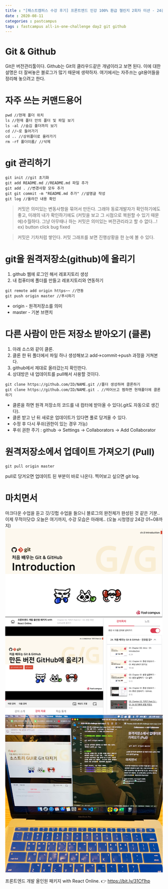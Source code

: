 ```yaml
---
title : "[패스트캠퍼스 수강 후기] 프론트엔드 인강 100% 환급 챌린지 2회차 미션 - 24강 Git & Github"
date : 2020-08-11
categories : pastcampus 
tags : fastcampus all-in-one-challenge day2 git github
---
```


# Git & Github
Git은 버전관리툴이다. Github는 Git의 클라우드같은 개념이라고 보면 된다. 이에 대한 설명은 더 잘써놓은 블로그가 많기 때문에 생략하자. 여기에서는 자주쓰는 git용어들을 정리해 놓으려고 한다. 
   
# 자주 쓰는 커맨드용어
```
pwd //현재 폴더 위치
ls //현재 폴더 안의 폴더 및 파일 보기
ls -al //숨김 폴더까지 보기
cd //~로 들어가기
cd .. //상위폴더로 올라가기
rm -rf 폴더이름/ //삭제
```
   
# git 관리하기
```
git init //git 초기화
git add README.md //README.md 파일 추가
git add . //변경사항 모두 추가
git git commit -m "README.md 추가" //설명글 작성
git log //올라간 내용 확인
```
> 커밋은 의미있는 변동사항을 묶어서 만든다. 그래야 동료개발자가 확인하기에도 좋고, 미래의 내가 확인하기에도 (커밋을 보고 그 시점으로 복원할 수 있기 때문에)수월하다. 그냥 아무때나 하는 커밋은 의미있는 버전관리라고 할 수 없다...! ex) button click bug fixed 
  
> 커밋은 기차처럼 쌓인다. 커밋 그래프를 보면 진행상황을 한 눈에 볼 수 있다. 

# git을 원격저장소(github)에 올리기
1. github 웹에 로그인 해서 레포지토리 생성
1. 내 컴퓨터에 폴더를 만들고 레포지토리와 연동하기
```
git remote add origin https~~ //연동
git push origin master //푸시하기
```
* origin - 원격저장소를 의미 
* master - 기본 브랜치

  
# 다른 사람이 만든 저장소 받아오기 (클론)
1. 아래 소스와 같이 클론.
1. 클론 한 뒤 폴더에서 파일 하나 생성해보고 add->commit->push 과정을 거쳐본다.
1. github에서 제대로 올라갔는지 확인한다.
1. 상대방은 내 업데이트를 pull해서 사용할 것이다. 
```
git clone https://github.com/ID/NAME.git //폴더 생성하며 클론하기
git clone https://github.com/ID/NAME.git . //띄어쓰고 쩜하면 현재폴더에 클론하기
```
* 클론을 하면 원격 저장소의 코드를 내 컴터에 받아올 수 있다(.git도 자동으로 생긴다). 
* 클론 받고 난 뒤 새로운 업데이트가 있다면 풀로 당겨올 수 있다. 
* 수정 후 다시 푸쉬(권한이 있는 경우 가능)
* 푸쉬 권한 주기 : github -> Settings -> Collaborators -> Add Collaborator

# 원격저장소에서 업데이트 가져오기 (Pull)
```
git pull origin master
```
pull로 당겨오면 업데이트 된 부분이 바로 나온다. 찍어보고 싶으면 git log.

# 마치면서
마크다운 수업을 듣고 깃/깃헙 수업을 들으니 블로그의 완전체가 완성된 것 같은 기분.. 이제 무적이닷😌
오늘은 여기까지, 수강 모습은 아래에..
(오늘 시청영상 24강 01~08까지)
![수강인증이미지](/images/200807-1.png)
![수강인증이미지](/images/200807-2.png)
![수강인증이미지](/images/200807-3.jpeg)  
   
프론트엔드 개발 올인원 패키지 with React Online. 👉 https://bit.ly/31Cf1hp